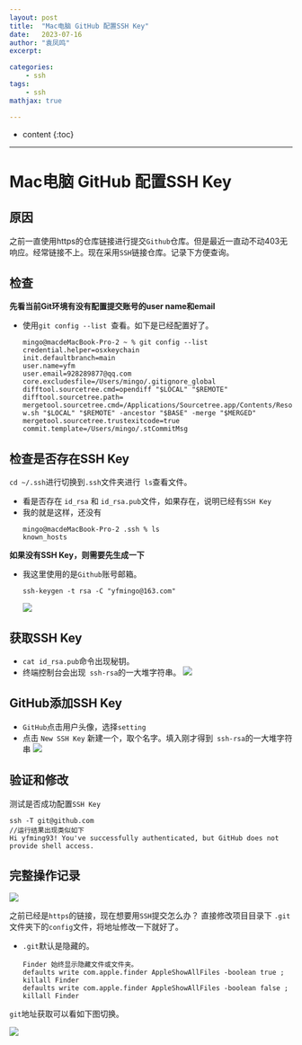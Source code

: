 ```yaml
---
layout: post
title:  "Mac电脑 GitHub 配置SSH Key"
date:   2023-07-16
author: "袁凤鸣"
excerpt: 

categories: 
    - ssh
tags: 
    - ssh 
mathjax: true

---
```

* content
{:toc}
---

# Mac电脑 GitHub 配置SSH Key

## 原因
之前一直使用https的仓库链接进行提交`Github`仓库。但是最近一直动不动403无响应。经常链接不上。现在采用`SSH`链接仓库。记录下方便查询。





## 检查

**先看当前Git环境有没有配置提交账号的user name和email** 
- 使用`git config --list `查看。如下是已经配置好了。
    ```
    mingo@macdeMacBook-Pro-2 ~ % git config --list
    credential.helper=osxkeychain
    init.defaultbranch=main
    user.name=yfm
    user.email=928289877@qq.com
    core.excludesfile=/Users/mingo/.gitignore_global
    difftool.sourcetree.cmd=opendiff "$LOCAL" "$REMOTE"
    difftool.sourcetree.path=
    mergetool.sourcetree.cmd=/Applications/Sourcetree.app/Contents/Resources/opendiff-w.sh "$LOCAL" "$REMOTE" -ancestor "$BASE" -merge "$MERGED"
    mergetool.sourcetree.trustexitcode=true
    commit.template=/Users/mingo/.stCommitMsg
    ```
    
## 检查是否存在SSH Key
`cd ~/.ssh`进行切换到`.ssh`文件夹进行` ls`查看文件。
- 看是否存在 `id_rsa` 和 `id_rsa.pub`文件，如果存在，说明已经有`SSH Key`
- 我的就是这样，还没有
    ```
    mingo@macdeMacBook-Pro-2 .ssh % ls
    known_hosts
    ```
    
**如果没有SSH Key，则需要先生成一下**
- 我这里使用的是`Github`账号邮箱。
    ```
    ssh-keygen -t rsa -C "yfmingo@163.com"
    ```
    ![](https://yfmingo.oss-cn-beijing.aliyuncs.com/images/202307162241589.png)
    
## 获取SSH Key
- `cat id_rsa.pub`命令出现秘钥。
- 终端控制台会出现` ssh-rsa`的一大堆字符串。
    ![](https://yfmingo.oss-cn-beijing.aliyuncs.com/images/202307162247936.png)
    
## GitHub添加SSH Key

- `GitHub`点击用户头像，选择`setting`
- 点击 `New SSH Key` 新建一个，取个名字。填入刚才得到` ssh-rsa`的一大堆字符串
    ![](https://yfmingo.oss-cn-beijing.aliyuncs.com/images/202307162249765.png)    
    
## 验证和修改

测试是否成功配置`SSH Key`
```
ssh -T git@github.com
//运行结果出现类似如下
Hi yfming93! You've successfully authenticated, but GitHub does not provide shell access.
```

## 完整操作记录

![](https://yfmingo.oss-cn-beijing.aliyuncs.com/images/202307162254706.png)

之前已经是`https`的链接，现在想要用`SSH`提交怎么办？
直接修改项目目录下 `.git`文件夹下的`config`文件，将地址修改一下就好了。
- `.git`默认是隐藏的。
    ```
    Finder 始终显示隐藏文件或文件夹。
    defaults write com.apple.finder AppleShowAllFiles -boolean true ; killall Finder
    defaults write com.apple.finder AppleShowAllFiles -boolean false ; killall Finder
    ```

`git`地址获取可以看如下图切换。

![](https://yfmingo.oss-cn-beijing.aliyuncs.com/images/202307162256554.png)
